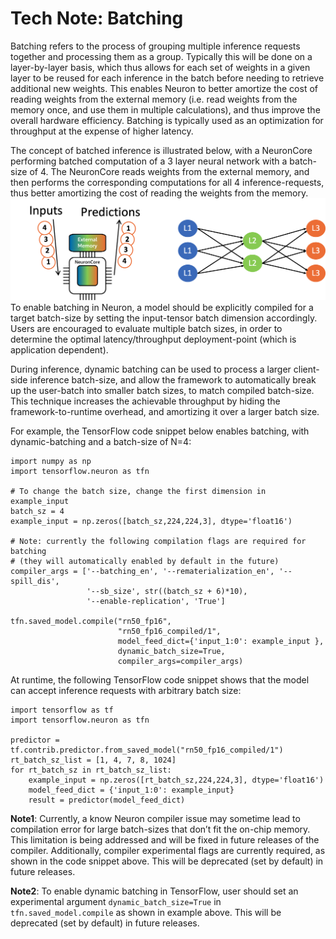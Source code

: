 # Tech Note: Batching

Batching refers to the process of grouping multiple inference requests together and processing them as a group. Typically this will be done on a layer-by-layer basis, which thus allows for each set of weights in a given layer to be reused for each inference in the batch before needing to retrieve additional new weights. This enables Neuron to better amortize the cost of reading weights from the external memory (i.e. read weights from the memory once, and use them in multiple calculations), and thus improve the overall hardware efficiency. Batching is typically used as an optimization for throughput at the expense of higher latency.

The concept of batched inference is illustrated below, with a NeuronCore performing batched computation of a 3 layer neural network with a batch-size of 4. The NeuronCore reads weights from the external memory, and then performs the corresponding computations for all 4 inference-requests, thus better amortizing the cost of reading the weights from the memory. 
![Image:](./images/NeuronCoreBatching.png)
To enable batching in Neuron, a model should be explicitly compiled for a target batch-size by setting the input-tensor batch dimension accordingly. Users are encouraged to evaluate multiple batch sizes, in order to determine the optimal latency/throughput deployment-point (which is application dependent). 

During inference, dynamic batching can be used to process a larger client-side inference batch-size, and allow the framework to automatically break up the user-batch into smaller batch sizes, to match compiled batch-size. This technique increases the achievable throughput by hiding the framework-to-runtime overhead, and amortizing it over a larger batch size.

For example, the TensorFlow code snippet below enables batching, with dynamic-batching and a batch-size of N=4:

```
import numpy as np
import tensorflow.neuron as tfn

# To change the batch size, change the first dimension in example_input
batch_sz = 4
example_input = np.zeros([batch_sz,224,224,3], dtype='float16')

# Note: currently the following compilation flags are required for batching 
# (they will automatically enabled by default in the future)
compiler_args = ['--batching_en', '--rematerialization_en', '--spill_dis',
                 '--sb_size', str((batch_sz + 6)*10),
                 '--enable-replication', 'True']

tfn.saved_model.compile("rn50_fp16", 
                        "rn50_fp16_compiled/1", 
                        model_feed_dict={'input_1:0': example_input },
                        dynamic_batch_size=True,
                        compiler_args=compiler_args)
```

At runtime, the following TensorFlow code snippet shows that the model can accept inference requests with arbitrary batch size:

```
import tensorflow as tf
import tensorflow.neuron as tfn

predictor = tf.contrib.predictor.from_saved_model("rn50_fp16_compiled/1")
rt_batch_sz_list = [1, 4, 7, 8, 1024]
for rt_batch_sz in rt_batch_sz_list:
    example_input = np.zeros([rt_batch_sz,224,224,3], dtype='float16')
    model_feed_dict = {'input_1:0': example_input}
    result = predictor(model_feed_dict)
```


**Note1**: Currently, a know Neuron compiler issue may sometime lead to compilation error for large batch-sizes that don’t fit the on-chip memory. This limitation is being addressed and will be fixed in future releases of the compiler.
Additionally, compiler experimental flags are currently required, as shown in the code snippet above. This will be deprecated (set by default) in future releases.

**Note2**: To enable dynamic batching in TensorFlow, user should set an experimental argument `dynamic_batch_size=True` in `tfn.saved_model.compile` as shown in example above. This will be deprecated (set by default) in future releases.


